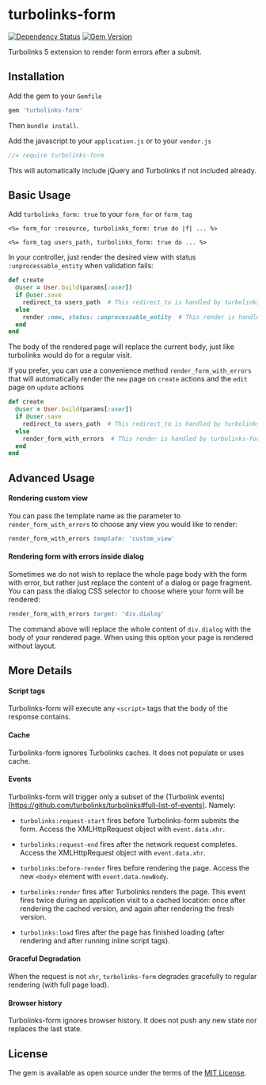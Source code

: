 # turbolinks-form

[![Dependency Status](https://gemnasium.com/badges/github.com/hsgubert/turbolinks-form.svg)](https://gemnasium.com/github.com/hsgubert/turbolinks-form)
[![Gem Version](https://badge.fury.io/rb/turbolinks-form.svg)](https://badge.fury.io/rb/turbolinks-form)

Turbolinks 5 extension to render form errors after a submit.

## Installation

Add the gem to your `Gemfile`

``` ruby
gem 'turbolinks-form'
```

Then `bundle install`.

Add the javascript to your `application.js` or to your `vendor.js`

``` javascript
//= require turbolinks-form
```

This will automatically include jQuery and Turbolinks if not included already.


## Basic Usage

Add `turbolinks_form: true` to your `form_for` or `form_tag`

``` erb
<%= form_for :resource, turbolinks_form: true do |f| ... %>

<%= form_tag users_path, turbolinks_form: true do ... %>
```

In your controller, just render the desired view with status `:unprocessable_entity`
 when validation fails:
``` ruby
def create
  @user = User.build(params[:user])
  if @user.save
    redirect_to users_path  # This redirect_to is handled by turbolinks alone
  else
    render :new, status: :unprocessable_entity  # This render is handled by turbolinks-form
  end
end
```

The body of the rendered page will replace the current body, just like turbolinks would do for a regular visit.

If you prefer, you can use a convenience method `render_form_with_errors` that will automatically render the `new` page on `create` actions and the `edit` page on `update` actions
``` ruby
def create
  @user = User.build(params[:user])
  if @user.save
    redirect_to users_path  # This redirect_to is handled by turbolinks alone
  else
    render_form_with_errors  # This render is handled by turbolinks-form
  end
end
```

## Advanced Usage

#### Rendering custom view
You can pass the template name as the parameter to `render_form_with_errors` to choose any view you would like to render:
``` ruby
render_form_with_errors template: 'custom_view'
```

#### Rendering form with errors inside dialog
Sometimes we do not wish to replace the whole page body with the form with error, but rather just replace the content of a dialog or page fragment. You can pass the dialog CSS selector to choose where your form will be rendered:
``` ruby
render_form_with_errors target: 'div.dialog'
```
The command above will replace the whole content of `div.dialog` with the body of your rendered page. When using this option your page is rendered without layout.

## More Details

#### Script tags
Turbolinks-form will execute any `<script>` tags that the body of the response contains.

#### Cache
Turbolinks-form ignores Turbolinks caches. It does not populate or uses cache.

#### Events
Turbolinks-form will trigger only a subset of the (Turbolink events)[https://github.com/turbolinks/turbolinks#full-list-of-events]. Namely:

* `turbolinks:request-start` fires before Turbolinks-form submits the form. Access the XMLHttpRequest object with `event.data.xhr`.

* `turbolinks:request-end` fires after the network request completes. Access the XMLHttpRequest object with `event.data.xhr`.

* `turbolinks:before-render` fires before rendering the page. Access the new `<body>` element with `event.data.newBody`.

* `turbolinks:render` fires after Turbolinks renders the page. This event fires twice during an application visit to a cached location: once after rendering the cached version, and again after rendering the fresh version.

* `turbolinks:load` fires after the page has finished loading (after rendering and after running inline script tags).

#### Graceful Degradation
When the request is not `xhr`, `turbolinks-form` degrades gracefully to regular rendering (with full page load).

#### Browser history
Turbolinks-form ignores browser history. It does not push any new state nor replaces the last state.

## License

The gem is available as open source under the terms of the [MIT License](http://opensource.org/licenses/MIT).
